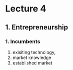 # Lecture 4

## 1. Entrepreneurship

### 1. Incumbents
1. exisiting technology,
2. market knowledge
3. established market